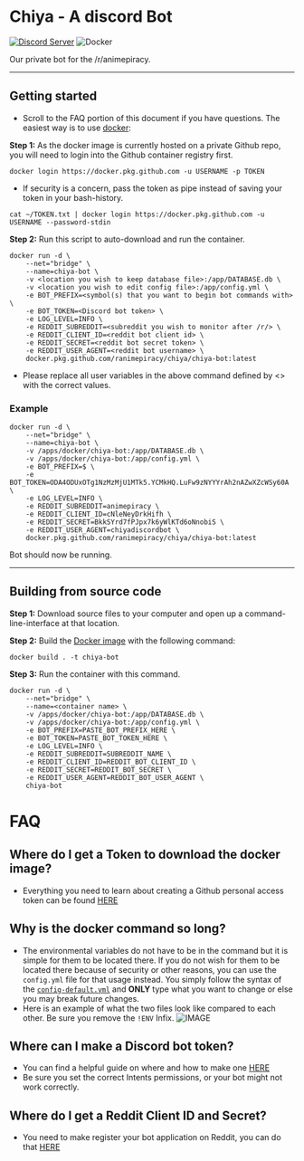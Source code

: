 # Chiya - A discord Bot

[![Discord Server](https://img.shields.io/discord/622243127435984927?label=Discord&logo=discord)](https://discord.gg/piracy) ![Docker](https://github.com/ranimepiracy/Chiya/workflows/Docker/badge.svg?branch=master)

Our private bot for the /r/animepiracy.

---

## Getting started

* Scroll to the FAQ portion of this document if you have questions.
The easiest way is to use [docker](https://docs.docker.com/engine/reference/run/):

**Step 1:**
As the docker image is currently hosted on a private Github repo, you will need to login into the Github container registry first.

```Shell
docker login https://docker.pkg.github.com -u USERNAME -p TOKEN
```

* If security is a concern, pass the token as pipe instead of saving your token in your bash-history.

```Shell
cat ~/TOKEN.txt | docker login https://docker.pkg.github.com -u USERNAME --password-stdin
```

**Step 2:**
Run this script to auto-download and run the container.

```Shell
docker run -d \
    --net="bridge" \
    --name=chiya-bot \
    -v <location you wish to keep database file>:/app/DATABASE.db \
    -v <location you wish to edit config file>:/app/config.yml \
    -e BOT_PREFIX=<symbol(s) that you want to begin bot commands with> \
    -e BOT_TOKEN=<Discord bot token> \
    -e LOG_LEVEL=INFO \
    -e REDDIT_SUBREDDIT=<subreddit you wish to monitor after /r/> \
    -e REDDIT_CLIENT_ID=<reddit bot client id> \
    -e REDDIT_SECRET=<reddit bot secret token> \
    -e REDDIT_USER_AGENT=<reddit bot username> \
    docker.pkg.github.com/ranimepiracy/chiya/chiya-bot:latest
```

* Please replace all user variables in the above command defined by <> with the correct values.

### Example

```Shell
docker run -d \
    --net="bridge" \
    --name=chiya-bot \
    -v /apps/docker/chiya-bot:/app/DATABASE.db \
    -v /apps/docker/chiya-bot:/app/config.yml \
    -e BOT_PREFIX=$ \
    -e BOT_TOKEN=ODA4ODUxOTg1NzMzMjU1MTk5.YCMkHQ.LuFw9zNYYYrAh2nAZwXZcWSy60A \
    -e LOG_LEVEL=INFO \
    -e REDDIT_SUBREDDIT=animepiracy \
    -e REDDIT_CLIENT_ID=cNleNeyDrkHifh \
    -e REDDIT_SECRET=BkkSYrd7fPJpx7k6yWlKTd6oNnobiS \
    -e REDDIT_USER_AGENT=chiyadiscordbot \
    docker.pkg.github.com/ranimepiracy/chiya/chiya-bot:latest
```

Bot should now be running.

---

## Building from source code

**Step 1:**
Download source files to your computer and open up a command-line-interface at that location.

**Step 2:**
Build the [Docker image](https://docs.docker.com/engine/reference/commandline/build/) with the following command:

```Shell
docker build . -t chiya-bot
```

**Step 3:**
Run the container with this command.

```Shell
docker run -d \
    --net="bridge" \
    --name=<container name> \
    -v /apps/docker/chiya-bot:/app/DATABASE.db \
    -v /apps/docker/chiya-bot:/app/config.yml \
    -e BOT_PREFIX=PASTE_BOT_PREFIX_HERE \
    -e BOT_TOKEN=PASTE_BOT_TOKEN_HERE \
    -e LOG_LEVEL=INFO \
    -e REDDIT_SUBREDDIT=SUBREDDIT_NAME \
    -e REDDIT_CLIENT_ID=REDDIT_BOT_CLIENT_ID \
    -e REDDIT_SECRET=REDDIT_BOT_SECRET \
    -e REDDIT_USER_AGENT=REDDIT_BOT_USER_AGENT \
    chiya-bot
```

# FAQ

## Where do I get a Token to download the docker image?

* Everything you need to learn about creating a Github personal access token can be found [HERE](https://docs.github.com/en/github/authenticating-to-github/creating-a-personal-access-token)

## Why is the docker command so long?

* The environmental variables do not have to be in the command but it is simple for them to be located there. If you do not wish for them to be located there because of security or other reasons, you can use the `config.yml` file for that usage instead. You simply follow the syntax of the [`config-default.yml`](https://github.com/ranimepiracy/Chiya/blob/master/config-default.yml) and **ONLY** type what you want to change or else you may break future changes.
* Here is an example of what the two files look like compared to each other. Be sure you remove the `!ENV` Infix.
![IMAGE](https://i.imgur.com/bJsGCyY.png)

## Where can I make a Discord bot token?

* You can find a helpful guide on where and how to make one [HERE](https://www.writebots.com/discord-bot-token/)
* Be sure you set the correct Intents permissions, or your bot might not work correctly.

## Where do I get a Reddit Client ID and Secret?

* You need to make register your bot application on Reddit, you can do that [HERE](https://www.reddit.com/prefs/apps/)
